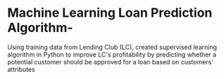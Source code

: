 # Machine Learning Loan Prediction Algorithm-
Using training data from Lending Club (LC), created supervised learning algorithm in Python to improve LC's profitability by predicting whether a potential customer should be approved for a loan based on customers’ attributes
